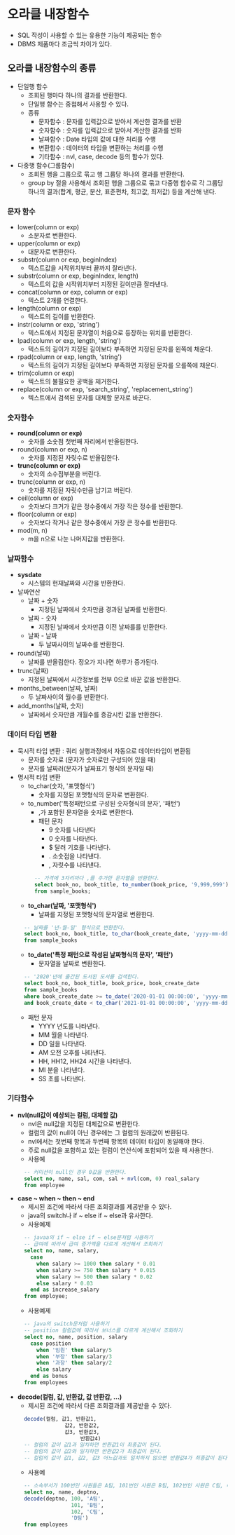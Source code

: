 # 오라클 내장함수
- SQL 작성이 사용할 수 있는 유용한 기능이 제공되는 함수
- DBMS 제품마다 조금씩 차이가 있다.

## 오라클 내장함수의 종류
- 단일행 함수
  + 조회된 행마다 하나의 결과를 반환한다.
  + 단일행 함수는 중첩해서 사용할 수 있다.
  + 종류
    * 문자함수 : 문자를 입력값으로 받아서 계산한 결과를 반환
    * 숫자함수 : 숫자를 입력값으로 받아서 계산한 결과를 반화
    * 날짜함수 : Date 타입의 값에 대한 처리를 수행
    * 변환함수 : 데이터의 타입을 변환하는 처리를 수행
    * 기타함수 : nvl, case, decode 등의 함수가 있다.
- 다중행 함수(그룹함수)
  + 조회된 행을 그룹으로 묶고 행 그룹당 하나의 결과를 반환한다.
  + group by 절을 사용해서 조회된 행을 그룹으로 묶고 다중행 함수로 각 그룹당 하나의 결과(합계, 평균, 분산, 표준편차, 최고값, 최저값) 등을 계산해 낸다. 
  
### 문자 함수
- lower(column or exp)
  + 소문자로 변환한다.
- upper(column or exp)
  + 대문자로 변환한다.
- substr(column or exp, beginIndex)
  + 텍스트값을 시작위치부터 끝까지 잘라낸다.
- substr(column or exp, beginIndex, length)
  + 텍스트의 값을 시작위치부터 지정된 길이만큼 잘라낸다.
- concat(column or exp, column or exp)
  + 텍스트 2개를 연결한다.
- length(column or exp)
  + 텍스트의 길이를 반환한다.
- instr(column or exp, 'string')
  + 텍스트에서 지정된 문자열이 처음으로 등장하는 위치를 반환한다.
- lpad(column or exp, length, 'string')
  + 텍스트의 길이가 지정된 길이보다 부족하면 지정된 문자를 왼쪽에 채운다.
- rpad(column or exp, length, 'string')
  + 텍스트의 길이가 지정된 길이보다 부족하면 지정된 문자를 오를쪽에 채운다.
- trim(column or exp)
  + 텍스트의 불필요한 공백을 제거한다.
- replace(column or exp, 'search_string', 'replacement_string')
  + 텍스트에서 검색된 문자를 대체할 문자로 바꾼다.
### 숫자함수
- **round(column or exp)**		
  + 숫자를 소숫점 첫번째 자리에서 반올림한다.
- round(column or exp, n)
  + 숫자를 지정된 자릿수로 반올림한다. 
- **trunc(column or exp)**
  + 숫자의 소수점부분을 버린다.
- trunc(column or exp, n)
  + 숫자를 지정된 자릿수만큼 남기고 버린다.
- ceil(column or exp)
  + 숫자보다 크거가 같은 정수중에서 가장 작은 정수를 반환한다.
- floor(column or exp)
  + 숫자보다 작거나 같은 정수중에서 가장 큰 정수를 반환한다.
- mod(m, n)
  + m을 n으로 나눈 나머지값을 반환한다.
### 날짜함수
- **sysdate**
  + 시스템의 현재날짜와 시간을 반환한다.
- 날짜연산
  + 날짜 + 숫자
    * 지정된 날짜에서 숫자만큼 경과된 날짜를 반환한다.
  + 날짜 - 숫자
    * 지정된 날짜에서 숫자만큼 이전 날짜를를 반환한다. 
  + 날짜 - 날짜
    * 두 날짜사이의 날짜수를 반환한다.
- round(날짜)
  + 날짜를 반올림한다. 정오가 지나면 하루가 증가된다.
- trunc(날짜)
  + 지정된 날짜에서 시간정보를 전부 0으로 바꾼 값을 반환한다.
- months_between(날짜, 날짜)
  + 두 날짜사이의 월수를 반환한다. 
- add_months(날짜, 숫자)
  + 날짜에서 숫자만큼 개월수를 증감시킨 값을 반환한다.

### 데이터 타입 변환
- 묵시적 타입 변환 : 쿼리 실행과정에서 자동으로 데이터타입이 변환됨
  + 문자를 숫자로 (문자가 숫자로만 구성되어 있을 때)
  + 문자를 날짜러(문자가 날짜표기 형식의 문자일 때)
- 명시적 타입 변환
  + to_char(숫자, '포맷형식')
    * 숫자를 지정된 포맷형식의 문자로 변환한다.
  + to_number('특정패턴으로 구성된 숫자형식의 문자', '패턴')
    * ,가 포함된 문자열을 숫자로 변환한다.
    * 패턴 문자
      - 9	숫자를 나타낸다
      - 0	숫자를 나타낸다.		
      - $	달러 기호를 나타낸다.
      - .	소숫점을 나타낸다.
      - ,	자릿수를 나타낸다.
    ```sql 
      -- 가격에 3자리마다 ,를 추가한 문자열을 반환한다.
      select book_no, book_title, to_number(book_price, '9,999,999') 
      from sample_books;
    ```
  + **to_char(날짜, '포맷형식')**
    * 날짜를 지정된 포맷형식의 문자열로 변환한다.
  ```sql
    -- 날짜를 '년-월-일' 형식으로 변환한다.
    select book_no, book_title, to_char(book_create_date, 'yyyy-mm-dd')
    from sample_books
  ```
  + **to_date('특정 패턴으로 작성된 날짜형식의 문자', '패턴')**
    * 문자열을 날짜로 변환한다.
  ```sql
    -- '2020'년에 출간된 도서된 도서를 검색한다.
    select book_no, book_title, book_price, book_create_date
    from sample_books
    where book_create_date >= to_date('2020-01-01 00:00:00', 'yyyy-mm-dd hh:mi:ss') 
    and book_create_date < to_char('2021-01-01 00:00:00', 'yyyy-mm-dd hh:mi:ss')
  ```
    * 패턴 문자
      - YYYY		년도를 나타낸다.
      - MM		월을 나타낸다.
      - DD		일을 나타낸다.
      - AM		오전 오후를 나타낸다.
      - HH, HH12, HH24	시간을 나타낸다.
      - MI		분을 나타낸다.
      - SS		초를 나타낸다.
### 기타함수
- **nvl(null값이 예상되는 컬럼, 대체할 값)**
  + nvl은 null값을 지정된 대체값으로 변환한다.
  + 컬럼의 값이 null이 아닌 경우에는 그 컬럼의 원래값이 반환된다.
  + nvl에서는 첫번째 항목과 두번째 항목의 데이터 타입이 동일해야 한다.
  + 주로 null값을 포함하고 있는 컬럼이 연산식에 포함되어 있을 때 사용한다.
  + 사용예
  ```sql
    -- 커미션이 null인 경우 0값을 반환한다.
    select no, name, sal, com, sal + nvl(com, 0) real_salary
    from employee
  ```
- **case ~ when ~ then ~ end**
  + 제시된 조건에 따라서 다른 조회결과를 제공받을 수 있다.
  + java의 switch나 if ~ else if ~ else과 유사한다.
  + 사용예제
  ```sql
    -- javaa의 if ~ else if ~ else문처럼 사용하기
    -- 급여에 따라서 급여 증가액을 다르게 게산해서 조회하기 
    select no, name, salary,
      case
        when salary >= 1000 then salary * 0.01
        when salary >= 750 then salary * 0.015
        when salary >= 500 then salary * 0.02
        else salary * 0.03
      end as increase_salary
    from employee;
  ```
  + 사용예제
  ```sql
    -- java의 switch문처럼 사용하기
    -- position 컬럼값에 따라서 보너스를 다르게 계산해서 조회하기
    select no, name, position, salary
      case position
        when '임원' then salary/5
        when '부장' then salary/3
        when '과장' then salary/2
        else salary
      end as bonus
    from employees
  ```
- **decode(컬럼, 값, 반환값, 값 반환갑, ...)**
  + 제시된 조건에 따라서 다른 조회결과를 제공받을 수 있다.
  ```sql
    decode(컬럼, 값1, 반환값1,
                 값2, 반환값2,
                 값3, 반환값3,
                      반환값4)
    -- 컬럼의 값이 값1과 일치하면 반환값1이 최종값이 된다.
    -- 컬럼의 값이 값2와 일치하면 반환값2가 최종값이 된다.
    -- 컬럼의 값이 값1, 값2, 값3 어느값과도 일치하지 않으면 반환값4가 최종값이 된다.
  ```
  + 사용예
  ```sql
    -- 소속부서가 100번인 사원들은 A팀, 101번인 사원은 B팀, 102번인 사원은 C팀, 나머지는 D팀으로 조회되게 한다.
    select no, name, deptno,
    decode(deptno, 100, 'A팀',
                   101, 'B팀',
                   102, 'C팀',
                   'D팀')
    from employees
  ```
